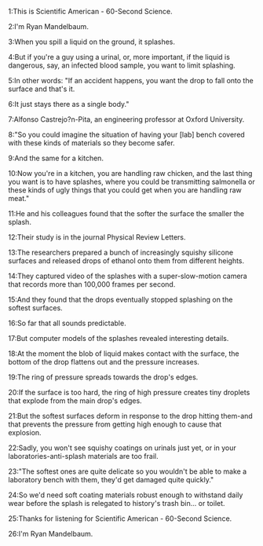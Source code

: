 
1:This is Scientific American - 60-Second Science.

2:I'm Ryan Mandelbaum.

3:When you spill a liquid on the ground, it splashes.

4:But if you're a guy using a urinal, or, more important, if the liquid is dangerous, say, an infected blood sample, you want to limit splashing.

5:In other words: "If an accident happens, you want the drop to fall onto the surface and that's it.

6:It just stays there as a single body."

7:Alfonso Castrejo?n-Pita, an engineering professor at Oxford University.

8:"So you could imagine the situation of having your [lab] bench covered with these kinds of materials so they become safer.

9:And the same for a kitchen.

10:Now you're in a kitchen, you are handling raw chicken, and the last thing you want is to have splashes, where you could be transmitting salmonella or these kinds of ugly things that you could get when you are handling raw meat."

11:He and his colleagues found that the softer the surface the smaller the splash.

12:Their study is in the journal Physical Review Letters.

13:The researchers prepared a bunch of increasingly squishy silicone surfaces and released drops of ethanol onto them from different heights.

14:They captured video of the splashes with a super-slow-motion camera that records more than 100,000 frames per second.

15:And they found that the drops eventually stopped splashing on the softest surfaces.

16:So far that all sounds predictable.

17:But computer models of the splashes revealed interesting details.

18:At the moment the blob of liquid makes contact with the surface, the bottom of the drop flattens out and the pressure increases.

19:The ring of pressure spreads towards the drop's edges.

20:If the surface is too hard, the ring of high pressure creates tiny droplets that explode from the main drop's edges.

21:But the softest surfaces deform in response to the drop hitting them-and that prevents the pressure from getting high enough to cause that explosion.

22:Sadly, you won't see squishy coatings on urinals just yet, or in your laboratories-anti-splash materials are too frail.

23:"The softest ones are quite delicate so you wouldn't be able to make a laboratory bench with them, they'd get damaged quite quickly."

24:So we'd need soft coating materials robust enough to withstand daily wear before the splash is relegated to history's trash bin... or toilet.

25:Thanks for listening for Scientific American - 60-Second Science.

26:I'm Ryan Mandelbaum.

